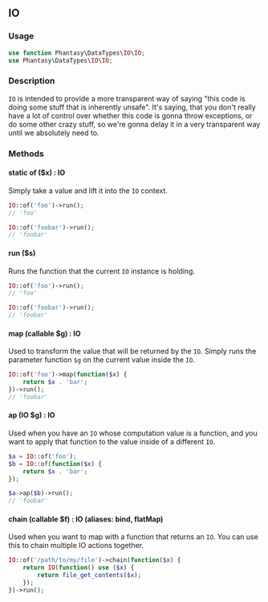 ## IO
### Usage
```php
use function Phantasy\DataTypes\IO\IO;
use Phantasy\DataTypes\IO\IO;
```
### Description
`IO` is intended to provide a more transparent way of saying "this code is doing some stuff that is inherently unsafe". It's saying, that you don't really have a lot of control over whether this code is gonna throw exceptions, or do some other crazy stuff, so we're gonna delay it in a very transparent way until we absolutely need to.
### Methods
#### static of ($x) : IO
Simply take a value and lift it into the `IO` context.
```php
IO::of('foo')->run();
// 'foo'

IO::of('foobar')->run();
// 'foobar'
```
#### run ($s)
Runs the function that the current `IO` instance is holding.
```php
IO::of('foo')->run();
// 'foo'

IO::of('foobar')->run();
// 'foobar'
```
#### map (callable $g) : IO
Used to transform the value that will be returned by the `IO`.
Simply runs the parameter function `$g` on the current value inside the `IO`.
```php
IO::of('foo')->map(function($x) {
    return $x . 'bar';
})->run();
// 'foobar'
```
#### ap (IO $g) : IO
Used when you have an `IO` whose computation value is a function, and you want to apply that function to the value inside of a different `IO`.
```php
$a = IO::of('foo');
$b = IO::of(function($x) {
    return $x . 'bar';
});

$a->ap($b)->run();
// 'foobar'
```
#### chain (callable $f) : IO (aliases: bind, flatMap)
Used when you want to map with a function that returns an `IO`. You can use this to chain multiple IO actions together.
```php
IO::of('/path/to/my/file')->chain(function($x) {
    return IO(function() use ($x) {
        return file_get_contents($x);
    });
})->run();
```